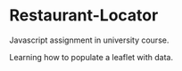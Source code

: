 # Restaurant-Locator
Javascript assignment in university course.

Learning how to populate a leaflet with data.
